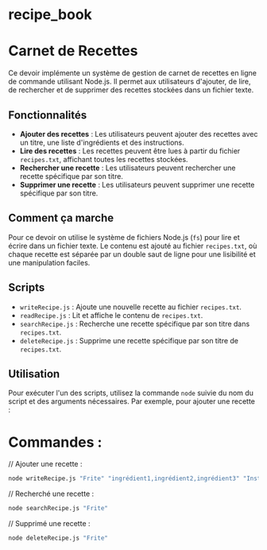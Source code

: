 # recipe_book

# Carnet de Recettes

Ce devoir implémente un système de gestion de carnet de recettes en ligne de commande utilisant Node.js. Il permet aux utilisateurs d'ajouter, de lire, de rechercher et de supprimer des recettes stockées dans un fichier texte.

## Fonctionnalités

- **Ajouter des recettes** : Les utilisateurs peuvent ajouter des recettes avec un titre, une liste d'ingrédients et des instructions.
- **Lire des recettes** : Les recettes peuvent être lues à partir du fichier `recipes.txt`, affichant toutes les recettes stockées.
- **Rechercher une recette** : Les utilisateurs peuvent rechercher une recette spécifique par son titre.
- **Supprimer une recette** : Les utilisateurs peuvent supprimer une recette spécifique par son titre.

## Comment ça marche

Pour ce devoir on utilise le système de fichiers Node.js (`fs`) pour lire et écrire dans un fichier texte. Le contenu est ajouté au fichier `recipes.txt`, où chaque recette est séparée par un double saut de ligne pour une lisibilité et une manipulation faciles.

## Scripts

- `writeRecipe.js` : Ajoute une nouvelle recette au fichier `recipes.txt`.
- `readRecipe.js` : Lit et affiche le contenu de `recipes.txt`.
- `searchRecipe.js` : Recherche une recette spécifique par son titre dans `recipes.txt`.
- `deleteRecipe.js` : Supprime une recette spécifique par son titre de `recipes.txt`.

## Utilisation

Pour exécuter l'un des scripts, utilisez la commande `node` suivie du nom du script et des arguments nécessaires. Par exemple, pour ajouter une recette :

# Commandes :
// Ajouter une recette :
```bash
node writeRecipe.js "Frite" "ingrédient1,ingrédient2,ingrédient3" "Instructions de la recette"
```
// Recherché une recette :
```bash
node searchRecipe.js "Frite"
```
// Supprimé une recette :
```bash
node deleteRecipe.js "Frite"
```
